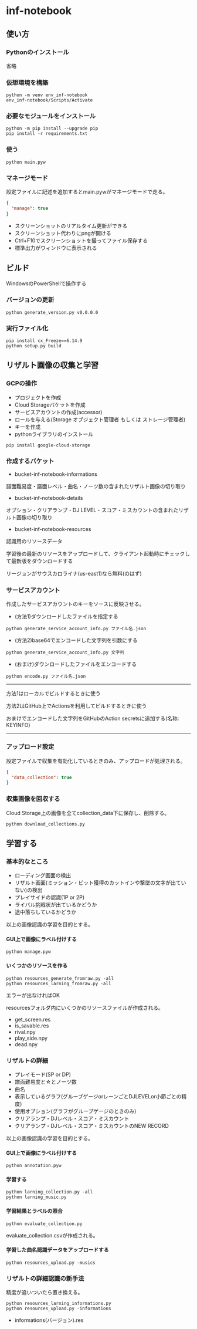 # inf-notebook

## 使い方

### Pythonのインストール
省略

### 仮想環境を構築
```shell
python -m venv env_inf-notebook
env_inf-notebook/Scripts/Activate
```

### 必要なモジュールをインストール
```shell
python -m pip install --upgrade pip
pip install -r requirements.txt
```

### 使う
```shell
python main.pyw
```

### マネージモード
設定ファイルに記述を追加するとmain.pywがマネージモードで走る。
```json:setting.json
{
  "manage": true
}
```
- スクリーンショットのリアルタイム更新ができる
- スクリーンショット代わりにpngが開ける
- Ctrl+F10でスクリーンショットを撮ってファイル保存する
- 標準出力がウィンドウに表示される

## ビルド

WindowsのPowerShellで操作する

### バージョンの更新
```shell
python generate_version.py v0.0.0.0
```

### 実行ファイル化
```shell
pip install cx_Freeze==6.14.9
python setup.py build
```

## リザルト画像の収集と学習

### GCPの操作
- プロジェクトを作成
- Cloud Storageバケットを作成
- サービスアカウントの作成(accessor)
- ロールを与える(Storage オブジェクト管理者 もしくは ストレージ管理者)
- キーを作成
- pythonライブラリのインストール
```shell
pip install google-cloud-storage
```

### 作成するバケット
- bucket-inf-notebook-informations

譜面難易度・譜面レベル・曲名・ノーツ数の含まれたリザルト画像の切り取り

- bucket-inf-notebook-details

オプション・クリアランプ・DJ LEVEL・スコア・ミスカウントの含まれたリザルト画像の切り取り

- bucket-inf-notebook-resources

認識用のリソースデータ

学習後の最新のリソースをアップロードして、クライアント起動時にチェックして最新版をダウンロードする

リージョンがサウスカロライナ(us-east1)なら無料(のはず)

### サービスアカウント
作成したサービスアカウントのキーをソースに反映させる。

- (方法1)ダウンロードしたファイルを指定する
```shell
python generate_service_account_info.py ファイル名.json
```

- (方法2)base64でエンコードした文字列を引数にする
```shell
python generate_service_account_info.py 文字列
```

- (おまけ)ダウンロードしたファイルをエンコードする
```shell
python encode.py ファイル名.json
```

***
方法1はローカルでビルドするときに使う

方法2はGitHub上でActionsを利用してビルドするときに使う

おまけでエンコードした文字列をGitHubのAction secretsに追加する(名称: KEYINFO)
***

### アップロード設定
設定ファイルで収集を有効化しているときのみ、アップロードが処理される。
```json:setting.json
{
  "data_collection": true
}
```

### 収集画像を回収する
Cloud Storage上の画像を全てcollection_data下に保存し、削除する。
```shell
python download_collections.py
```

## 学習する

### 基本的なところ
- ローディング画面の検出
- リザルト画面(ミッション・ビット獲得のカットインや撃墜の文字が出ていない)の検出
- プレイサイドの認識(1P or 2P)
- ライバル挑戦状が出ているかどうか
- 途中落ちしているかどうか

以上の画像認識の学習を目的とする。

#### GUI上で画像にラベル付けする
```shell
python manage.pyw
```

#### いくつかのリソースを作る
```shell
python resources_generate_fromraw.py -all
python resources_larning_fromraw.py -all
```
エラーが出なければOK

resourcesフォルダ内にいくつかのリソースファイルが作成される。
- get_screen.res
- is_savable.res
- rival.npy
- play_side.npy
- dead.npy

### リザルトの詳細
- プレイモード(SP or DP)
- 譜面難易度と☆とノーツ数
- 曲名
- 表示しているグラフ(グルーブゲージorレーンごとDJLEVELor小節ごとの精度)
- 使用オプション(グラフがグループゲージのときのみ)
- クリアランプ・DJレベル・スコア・ミスカウント
- クリアランプ・DJレベル・スコア・ミスカウントのNEW RECORD

以上の画像認識の学習を目的とする。

#### GUI上で画像にラベル付けする
```shell
python annotation.pyw
```

#### 学習する
```shell
python larning_collection.py -all
python larning_music.py
```

#### 学習結果とラベルの照合
```shell
python evaluate_collection.py
```

evaluate_collection.csvが作成される。

#### 学習した曲名認識データをアップロードする
```shell
python resources_upload.py -musics
```

### リザルトの詳細認識の新手法
精度が追いついたら置き換える。
```shell
python resources_larning_informations.py
python resources_upload.py -informations
```
- informations(バージョン).res

